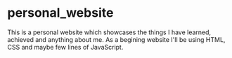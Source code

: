 # personal_website

This is a personal website which showcases the things I have learned, achieved and anything about me. As a begining website I'll be using HTML, CSS and maybe few lines of JavaScript.
